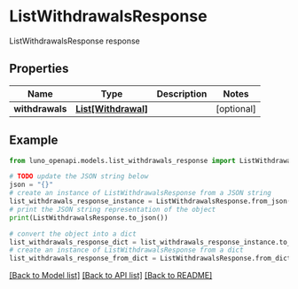 # ListWithdrawalsResponse

ListWithdrawalsResponse response

## Properties

Name | Type | Description | Notes
------------ | ------------- | ------------- | -------------
**withdrawals** | [**List[Withdrawal]**](Withdrawal.md) |  | [optional] 

## Example

```python
from luno_openapi.models.list_withdrawals_response import ListWithdrawalsResponse

# TODO update the JSON string below
json = "{}"
# create an instance of ListWithdrawalsResponse from a JSON string
list_withdrawals_response_instance = ListWithdrawalsResponse.from_json(json)
# print the JSON string representation of the object
print(ListWithdrawalsResponse.to_json())

# convert the object into a dict
list_withdrawals_response_dict = list_withdrawals_response_instance.to_dict()
# create an instance of ListWithdrawalsResponse from a dict
list_withdrawals_response_from_dict = ListWithdrawalsResponse.from_dict(list_withdrawals_response_dict)
```
[[Back to Model list]](../README.md#documentation-for-models) [[Back to API list]](../README.md#documentation-for-api-endpoints) [[Back to README]](../README.md)


